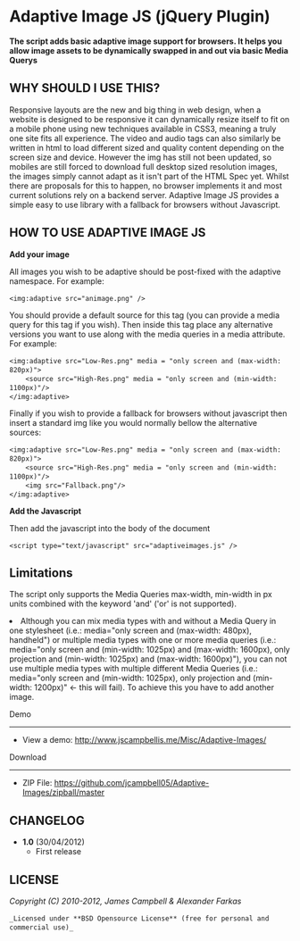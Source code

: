 Adaptive Image JS (jQuery Plugin)
============================

**The script adds basic adaptive image support for browsers. It helps you allow image assets to be dynamically swapped in and out via basic Media Querys**  

WHY SHOULD I USE THIS?
---------------------------------------------

Responsive layouts are the new and big thing in web design, when a website is designed to be responsive it can dynamically resize itself to fit on a mobile phone using new techniques available in CSS3, meaning a truly one site fits all experience. The video and audio tags can also similarly be written in html to load different sized and quality content depending on the screen size and device. However the img has still not been updated, so mobiles are still forced to download full desktop sized resolution images, the images simply cannot adapt as it isn't part of the HTML Spec yet. Whilst there are proposals for this to happen, no browser implements it and most current solutions rely on a backend server. Adaptive Image JS provides a simple easy to use library with a fallback for browsers without Javascript.

HOW TO USE ADAPTIVE IMAGE JS
--------------------------------------------------

**Add your image**

All images you wish to be adaptive should be post-fixed with the adaptive namespace. For example:

	<img:adaptive src="animage.png" />

You should provide a default source for this tag (you can provide a media query for this tag if you wish). Then inside this tag place any alternative versions you want to use along with the media queries in a media attribute. For example: 

	<img:adaptive src="Low-Res.png" media = "only screen and (max-width: 820px)">
		<source src="High-Res.png" media = "only screen and (min-width: 1100px)"/>
	</img:adaptive>

Finally if you wish to provide a fallback for browsers without javascript then insert a standard img like you would normally bellow the alternative sources:

	<img:adaptive src="Low-Res.png" media = "only screen and (max-width: 820px)">
		<source src="High-Res.png" media = "only screen and (min-width: 1100px)"/>
		<img src="Fallback.png"/>
	</img:adaptive>

**Add the Javascript**

Then add the javascript into the body of the document

	<script type="text/javascript" src="adaptiveimages.js" />

Limitations
---------

The script only supports the Media Queries max-width, min-width in px units combined with the keyword 'and' ('or' is not supported).</li>
	<li>Although you can mix media types with and without a Media Query in one stylesheet (i.e.: media="only screen and (max-width: 480px), handheld") or multiple media types with one or more media queries (i.e.: media="only screen and (min-width: 1025px) and (max-width: 1600px), only projection and (min-width: 1025px) and (max-width: 1600px)"), you can not use multiple media types with multiple different Media Queries (i.e.: media="only screen and (min-width: 1025px), only projection and (min-width: 1200px)" &lt;- this will fail). To achieve this you have to add another image.

Demo
____

* View a demo: <http://www.jscampbellis.me/Misc/Adaptive-Images/>

Download
________

* ZIP File: <https://github.com/jcampbell05/Adaptive-Images/zipball/master>


CHANGELOG
---------

* **1.0** (30/04/2012)
  * First release


LICENSE
-------

  _Copyright (C) 2010-2012, James Campbell & Alexander Farkas_  

	_Licensed under **BSD Opensource License** (free for personal and commercial use)_
